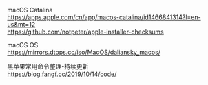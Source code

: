 macOS Catalina  
https://apps.apple.com/cn/app/macos-catalina/id1466841314?l=en-us&mt=12  
https://github.com/notpeter/apple-installer-checksums  


macOS OS  
https://mirrors.dtops.cc/iso/MacOS/daliansky_macos/  


黑苹果常用命令整理-持续更新  
https://blog.fangf.cc/2019/10/14/code/  

